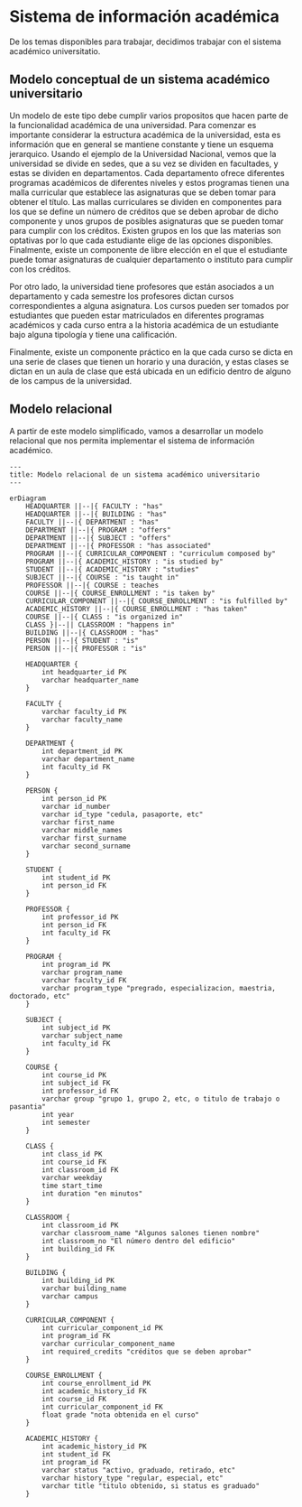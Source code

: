 # Sistema de información académica

De los temas disponibles para trabajar, decidimos trabajar con el sistema académico universitatio.

## Modelo conceptual de un sistema académico universitario

Un modelo de este tipo debe cumplir varios propositos que hacen parte de la
funcionalidad académica de una universidad. Para comenzar es importante considerar
la estructura académica de la universidad, esta es información que en general se
mantiene constante y tiene un esquema jerarquico. Usando el ejemplo de la Universidad
Nacional, vemos que la universidad se divide en sedes, que a su vez se dividen en
facultades, y estas se dividen en departamentos.
Cada departamento ofrece diferentes programas académicos de diferentes niveles y estos
programas tienen una malla curricular que establece las asignaturas que se deben
tomar para obtener el título. Las mallas curriculares se dividen en componentes para los
que se define un número de créditos que se deben aprobar de dicho componente y unos
grupos de posibles asignaturas que se pueden tomar para cumplir con los créditos.
Existen grupos en los que las materias son optativas por lo que cada estudiante elige
de las opciones disponibles. Finalmente, existe un componente de libre elección en el
que el estudiante puede tomar asignaturas de cualquier departamento o instituto para
cumplir con los créditos.

Por otro lado, la universidad tiene profesores que están asociados a un departamento y
cada semestre los profesores dictan cursos correspondientes a alguna
asignatura. Los cursos pueden ser tomados por estudiantes que pueden estar matriculados
en diferentes programas académicos y cada curso entra a la historia académica de un
estudiante bajo alguna tipología y tiene una calificación.

Finalmente, existe un componente práctico en la que cada curso se dicta en una serie de
clases que tienen un horario y una duración, y estas clases se dictan en un aula de
clase que está ubicada en un edificio dentro de alguno de los campus de la universidad.

## Modelo relacional

A partir de este modelo simplificado, vamos a desarrollar un modelo relacional que nos
permita implementar el sistema de información académico.

```mermaid
---
title: Modelo relacional de un sistema académico universitario
---

erDiagram
    HEADQUARTER ||--|{ FACULTY : "has"
    HEADQUARTER ||--|{ BUILDING : "has"
    FACULTY ||--|{ DEPARTMENT : "has"
    DEPARTMENT ||--|{ PROGRAM : "offers"
    DEPARTMENT ||--|{ SUBJECT : "offers"
    DEPARTMENT ||--|{ PROFESSOR : "has associated"
    PROGRAM ||--|{ CURRICULAR_COMPONENT : "curriculum composed by"
    PROGRAM ||--|{ ACADEMIC_HISTORY : "is studied by"
    STUDENT ||--|{ ACADEMIC_HISTORY : "studies"
    SUBJECT ||--|{ COURSE : "is taught in"
    PROFESSOR ||--|{ COURSE : teaches
    COURSE ||--|{ COURSE_ENROLLMENT : "is taken by"
    CURRICULAR_COMPONENT ||--|{ COURSE_ENROLLMENT : "is fulfilled by"
    ACADEMIC_HISTORY ||--|{ COURSE_ENROLLMENT : "has taken"
    COURSE ||--|{ CLASS : "is organized in"
    CLASS }|--|| CLASSROOM : "happens in"
    BUILDING ||--|{ CLASSROOM : "has"
    PERSON ||--|{ STUDENT : "is"
    PERSON ||--|{ PROFESSOR : "is"

    HEADQUARTER {
        int headquarter_id PK
        varchar headquarter_name
    }

    FACULTY {
        varchar faculty_id PK
        varchar faculty_name
    }

    DEPARTMENT {
        int department_id PK
        varchar department_name
        int faculty_id FK
    }

    PERSON {
        int person_id PK
        varchar id_number
        varchar id_type "cedula, pasaporte, etc"
        varchar first_name
        varchar middle_names
        varchar first_surname
        varchar second_surname
    }

    STUDENT {
        int student_id PK
        int person_id FK
    }

    PROFESSOR {
        int professor_id PK
        int person_id FK
        int faculty_id FK
    }

    PROGRAM {
        int program_id PK
        varchar program_name
        varchar faculty_id FK
        varchar program_type "pregrado, especializacion, maestria, doctorado, etc"
    }

    SUBJECT {
        int subject_id PK
        varchar subject_name
        int faculty_id FK
    }

    COURSE {
        int course_id PK
        int subject_id FK
        int professor_id FK
        varchar group "grupo 1, grupo 2, etc, o titulo de trabajo o pasantia"
        int year
        int semester
    }

    CLASS {
        int class_id PK
        int course_id FK
        int classroom_id FK
        varchar weekday
        time start_time
        int duration "en minutos"
    }

    CLASSROOM {
        int classroom_id PK
        varchar classroom_name "Algunos salones tienen nombre"
        int classroom_no "El número dentro del edificio"
        int building_id FK
    }

    BUILDING {
        int building_id PK
        varchar building_name
        varchar campus
    }

    CURRICULAR_COMPONENT {
        int curricular_component_id PK
        int program_id FK
        varchar curricular_component_name
        int required_credits "créditos que se deben aprobar"
    }

    COURSE_ENROLLMENT {
        int course_enrollment_id PK
        int academic_history_id FK
        int course_id FK
        int curricular_component_id FK
        float grade "nota obtenida en el curso"
    }

    ACADEMIC_HISTORY {
        int academic_history_id PK
        int student_id FK
        int program_id FK
        varchar status "activo, graduado, retirado, etc"
        varchar history_type "regular, especial, etc"
        varchar title "titulo obtenido, si status es graduado"
    }
```
